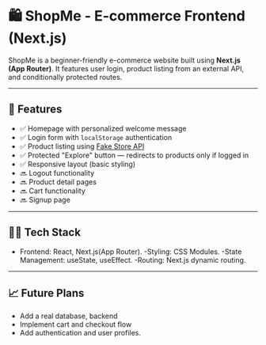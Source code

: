 # 🛍️ ShopMe - E-commerce Frontend (Next.js)

ShopMe is a beginner-friendly e-commerce website built using **Next.js (App Router)**. It features user login, product listing from an external API, and conditionally protected routes.

---

## 🚀 Features

- ✅ Homepage with personalized welcome message
- ✅ Login form with `localStorage` authentication
- ✅ Product listing using [Fake Store API](https://fakestoreapi.com/)
- ✅ Protected "Explore" button — redirects to products only if logged in
- ✅ Responsive layout (basic styling)
- 🔜 Logout functionality
- 🔜 Product detail pages
- 🔜 Cart functionality
- 🔜 Signup page

---

## 🧑‍💻 Tech Stack

- Frontend: React, Next.js(App Router).
  -Styling: CSS Modules.
  -State Management: useState, useEffect.
  -Routing: Next.js dynamic routing.

---

## 📈 Future Plans

- Add a real database, backend
- Implement cart and checkout flow
- Add authentication and user profiles.
